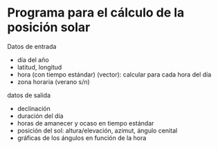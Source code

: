 # Programa para el cálculo de la posición solar

Datos de entrada

* día del año
* latitud, longitud
* hora (con tiempo estándar) (vector): calcular para cada hora del día
* zona horaria (verano s/n)

datos de salida

* declinación
* duración del día
* horas de amanecer y ocaso en tiempo estándar
* posición del sol: altura/elevación, azimut, ángulo cenital
* gráficas de los ángulos en función de la hora

